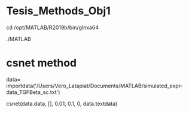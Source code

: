 # Tesis_Methods_Obj1

cd /opt/MATLAB/R2019b/bin/glnxa64

./MATLAB

# csnet method

data= importdata('/Users/Vero_Latapiat/Documents/MATLAB/simulated_expr-data_TGFBeta_sc.txt')

csnet(data.data, [], 0.01, 0.1, 0, data.textdata)

